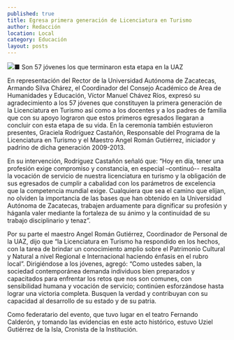 ```yaml
---
published: true
title: Egresa primera generación de Licenciatura en Turismo
author: Redacción
location: Local
category: Educación
layout: posts
---
```


![](http://i.imgur.com/4GfZpojm.jpg)■ Son 57 jóvenes los que terminaron esta etapa en la UAZ

En representación del Rector de la Universidad Autónoma de Zacatecas,  Armando Silva Chárez, el Coordinador del Consejo Académico de Area de Humanidades y Educación, Víctor Manuel Chávez Ríos, expresó su  agradecimiento a los 57 jóvenes que constituyen la primera generación de la Licenciatura en Turismo así como a los docentes y a los padres de familia que con su apoyo lograron que estos primeros egresados  llegaran a concluir con esta etapa de su vida.
En la ceremonia también estuvieron presentes, Graciela Rodríguez Castañón, Responsable del Programa de la Licenciatura en Turismo y el Maestro Angel Román Gutiérrez, iniciador y padrino de dicha generación 2009-2013.

En su intervención, Rodríguez Castañón señaló que: “Hoy en día, tener una profesión exige compromiso y constancia, en especial –continuó-- resalta la vocación de servicio de nuestra licenciatura en turismo y la obligación de sus egresados de cumplir a cabalidad con los parámetros de excelencia que la competencia mundial exige. Cualquiera que sea el camino que elijan, no olviden la importancia de las bases que han obtenido en la Universidad Autónoma de Zacatecas, trabajen arduamente para dignificar su profesión y háganla valer mediante la fortaleza de su ánimo y la continuidad de su trabajo disciplinario y tenaz”.

Por su parte el maestro Angel Román Gutiérrez, Coordinador de Personal de la UAZ, dijo que “la Licenciatura en Turismo ha respondido en los hechos, con  la tarea de brindar un conocimiento amplio sobre el Patrimonio Cultural y Natural a nivel Regional e Internacional haciendo énfasis en el rubro local”. Dirigiéndose a los jóvenes, agregó: “Como ustedes saben, la sociedad contemporánea demanda individuos bien preparados y capacitados para enfrentar los retos que nos son comunes, con sensibilidad humana y vocación de servicio; continúen esforzándose hasta lograr una victoria completa. Busquen la verdad y contribuyan con su capacidad al desarrollo de su estado y de su patria.

Como federatario del evento, que tuvo lugar en el teatro Fernando Calderón, y tomando las evidencias en este acto histórico, estuvo Uziel Gutiérrez de la Isla, Cronista de la Institución.
